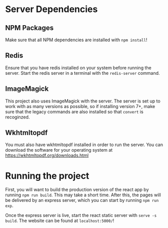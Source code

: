 # Server Dependencies
## NPM Packages
Make sure that all NPM dependencies are installed with `npm install`!

## Redis 
Ensure that you have redis installed on your system before running the server. Start the redis server in a terminal with the `redis-server` command.

## ImageMagick
This project also uses ImageMagick with the server. The server is set up to work with as many versions as possible, so if installing version 7+, make sure that the legacy commands are also installed so that `convert` is recoginzed.

## Wkhtmltopdf
You must also have wkhtmltopdf installed in order to run the server. You can download the software for your operating system at https://wkhtmltopdf.org/downloads.html

# Running the project

First, you will want to build the production version of the react app by running `npm run build`. This may take a short time. After this, the pages will be delivered by an express server, which you can start by running `npm run exp`. 

Once the express server is live, start the react static server with `serve -s build`. The website can be found at `localhost:5000/`!
